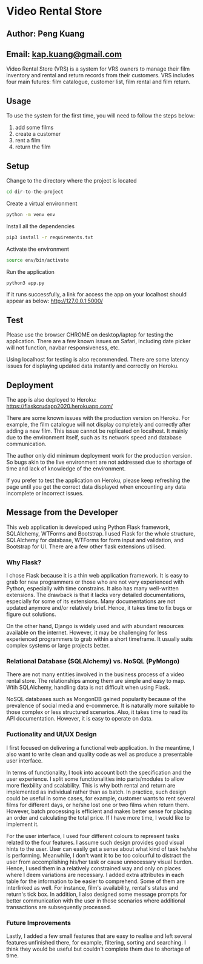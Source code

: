 # Video Rental Store

## Author: Peng Kuang
## Email: kap.kuang@gmail.com

Video Rental Store (VRS) is a system for VRS owners to manage their film inventory and rental and return records from their customers.
VRS includes four main futures: film catalogue, customer list, film rental and film return.

## Usage
To use the system for the first time, you will need to follow the steps below:
1. add some films
2. create a customer
3. rent a film
4. return the film

## Setup
Change to the directory where the project is located

```bash
cd dir-to-the-project
```

Create a virtual environment

```bash
python -m venv env
```

Install all the dependencies

```bash
pip3 install -r requirements.txt
```

Activate the environment

```bash
source env/bin/activate
```

Run the application

```bash
python3 app.py
```

If it runs successfully, a link for access the app on your localhost should appear as below:
http://127.0.0.1:5000/

## Test
Please use the browser CHROME on desktop/laptop for testing the application. There are a few known issues on Safari, including date picker will not function, navbar responsiveness, etc. 

Using localhost for testing is also recommended. There are some latency issues for displaying updated data instantly and correctly on Heroku.

## Deployment
The app is also deployed to Heroku:
https://flaskcrudapp2020.herokuapp.com/ 

There are some known issues with the production version on Heroku. For example, the film catalogue will not display completely and correctly after adding a new film. This issue cannot be replicated on localhost. It mainly due to the environment itself, such as its network speed and database communication.

The author only did minimum deployment work for the production version. So bugs akin to the live environment are not addressed due to shortage of time and lack of knowledge of the environment. 

If you prefer to test the application on Heroku, please keep refreshing the page until you get the correct data displayed when encounting any data incomplete or incorrect issues.

## Message from the Developer

This web application is developed using Python Flask framework, SQLAlchemy, WTForms and Bootstrap. I used Flask for the whole structure, SQLAlchemy for database, WTForms for form input and validation, and Bootstrap for UI. There are a few other flask extensions utilised.

### Why Flask?
I chose Flask because it is a thin web application framework. It is easy to grab for new programmers or those who are not very experienced with Python, especially with time constrains. It also has many well-written extensions. The drawback is that it lacks very detailed documentations, especially for some of its extensions. Many documentations are not updated anymore and/or relatively brief. Hence, it takes time to fix bugs or figure out solutions.

On the other hand, Django is widely used and with abundant resources available on the internet. However, it may be challenging for less experienced programmers to grab within a short timeframe. It usually suits complex systems or large projects better.

### Relational Database (SQLAlchemy) vs. NoSQL (PyMongo)
There are not many entities involved in the business process of a video rental store. The relationships among them are simple and easy to map. Wtih SQLAlchemy, handling data is not difficult when using Flask. 

NoSQL databases such as MongonDB gained popularity because of the prevalence of social media and e-commerce. It is naturally more suitable to those complex or less structured scenarios. Also, it takes time to read its API documentation. However, it is easy to operate on data.

### Fuctionality and UI/UX Design
I first focused on delivering a functional web application. In the meantime, I also want to write clean and quality code as well as produce a presentable user interface.

In terms of functionality, I took into account both the specification and the user experience. I split some functionalities into parts/modules to allow more flexbility and scalability. This is why both rental and return are implemented as individual rather than as batch. In practice, such design could be useful in some cases, for example, customer wants to rent several films for different days, or he/she lost one or two films when return them. However, batch processing is efficient and makes better sense for placing an order and calculating the total price. If I have more time, I would like to implement it. 

For the user interface, I used four different colours to represent tasks related to the four features. I assume such design provides good visual hints to the user. User can easily get a sense about what kind of task he/she is performing. Meanwhile, I don't want it to be too colourful to distract the user from accomplishing his/her task or cause unnecessary visual burden. Hence, I used them in a relatively constrained way and only on places where I deem variations are necessary. I added extra attributes in each table for the information to be easier to comprehend. Some of them are interlinked as well. For instance, film's availability, rental's status and return's tick box. In addition, I also designed some message prompts for better communication with the user in those scenarios where additional transactions are subsequently processed. 

### Future Improvements
Lastly, I added a few small features that are easy to realise and left several features unfinished there, for example, filtering, sorting and searching. I think they would be useful but couldn't complete them due to shortage of time.